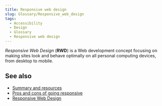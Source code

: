 ```yaml
---
title: Responsive web design
slug: Glossary/Responsive_web_design
tags:
  - Accessibility
  - Design
  - Glossary
  - Responsive web design
---
```

<p><em>Responsive Web Design </em>(<strong>RWD</strong>) is a Web development concept focusing on making sites look and behave optimally on all personal computing devices, from desktop to mobile.</p>

<h2 id="see_also">See also</h2>

<ul>
 <li><a href="/en-US/docs/Web/Progressive_web_apps">Summary and resources</a></li>
 <li><a href="/en-US/docs/Web/Progressive_web_apps">Pros and cons of going responsive</a></li>
 <li><a href="https://msdn.microsoft.com/en-us/magazine/hh653584.aspx">Responsive Web Design</a></li>
</ul>
